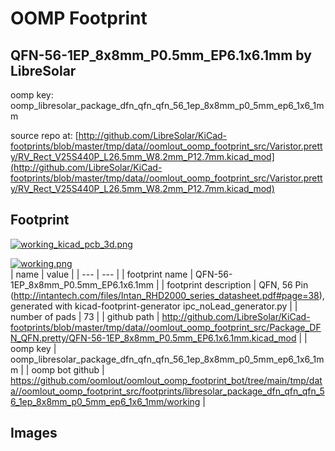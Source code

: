 # OOMP Footprint  
## QFN-56-1EP_8x8mm_P0.5mm_EP6.1x6.1mm  by LibreSolar  
  
oomp key: oomp_libresolar_package_dfn_qfn_qfn_56_1ep_8x8mm_p0_5mm_ep6_1x6_1mm  
  
source repo at: [http://github.com/LibreSolar/KiCad-footprints/blob/master/tmp/data//oomlout_oomp_footprint_src/Varistor.pretty/RV_Rect_V25S440P_L26.5mm_W8.2mm_P12.7mm.kicad_mod](http://github.com/LibreSolar/KiCad-footprints/blob/master/tmp/data//oomlout_oomp_footprint_src/Varistor.pretty/RV_Rect_V25S440P_L26.5mm_W8.2mm_P12.7mm.kicad_mod)  
## Footprint  
  
[![working_kicad_pcb_3d.png](working_kicad_pcb_3d_600.png)](working_kicad_pcb_3d.png)  
  
[![working.png](working_600.png)](working.png)  
| name | value | 
| --- | --- | 
| footprint name | QFN-56-1EP_8x8mm_P0.5mm_EP6.1x6.1mm | 
| footprint description | QFN, 56 Pin (http://intantech.com/files/Intan_RHD2000_series_datasheet.pdf#page=38), generated with kicad-footprint-generator ipc_noLead_generator.py | 
| number of pads | 73 | 
| github path | http://github.com/LibreSolar/KiCad-footprints/blob/master/tmp/data//oomlout_oomp_footprint_src/Package_DFN_QFN.pretty/QFN-56-1EP_8x8mm_P0.5mm_EP6.1x6.1mm.kicad_mod | 
| oomp key | oomp_libresolar_package_dfn_qfn_qfn_56_1ep_8x8mm_p0_5mm_ep6_1x6_1mm | 
| oomp bot github | https://github.com/oomlout/oomlout_oomp_footprint_bot/tree/main/tmp/data//oomlout_oomp_footprint_src/footprints/libresolar_package_dfn_qfn_qfn_56_1ep_8x8mm_p0_5mm_ep6_1x6_1mm/working | 
## Images  
